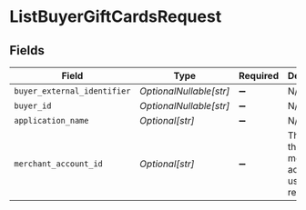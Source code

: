 # ListBuyerGiftCardsRequest


## Fields

| Field                                                   | Type                                                    | Required                                                | Description                                             | Example                                                 |
| ------------------------------------------------------- | ------------------------------------------------------- | ------------------------------------------------------- | ------------------------------------------------------- | ------------------------------------------------------- |
| `buyer_external_identifier`                             | *OptionalNullable[str]*                                 | :heavy_minus_sign:                                      | N/A                                                     |                                                         |
| `buyer_id`                                              | *OptionalNullable[str]*                                 | :heavy_minus_sign:                                      | N/A                                                     |                                                         |
| `application_name`                                      | *Optional[str]*                                         | :heavy_minus_sign:                                      | N/A                                                     |                                                         |
| `merchant_account_id`                                   | *Optional[str]*                                         | :heavy_minus_sign:                                      | The ID of the merchant account to use for this request. | default                                                 |